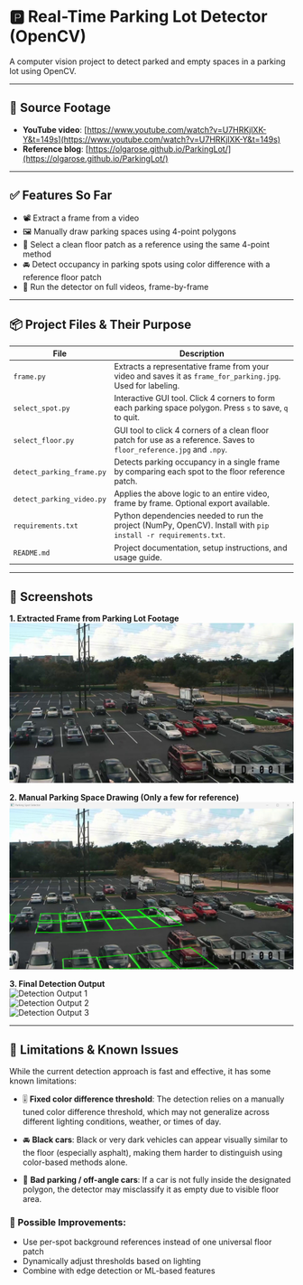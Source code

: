 # 🅿️ Real-Time Parking Lot Detector (OpenCV)

A computer vision project to detect parked and empty spaces in a parking lot using OpenCV.

---

## 🎥 Source Footage

- **YouTube video**: [https://www.youtube.com/watch?v=U7HRKjlXK-Y&t=149s](https://www.youtube.com/watch?v=U7HRKjlXK-Y&t=149s)  
- **Reference blog**: [https://olgarose.github.io/ParkingLot/](https://olgarose.github.io/ParkingLot/)

---

## ✅ Features So Far

- 📽️ Extract a frame from a video
- 🖼️ Manually draw parking spaces using 4-point polygons
- 🎯 Select a clean floor patch as a reference using the same 4-point method
- 🚘 Detect occupancy in parking spots using color difference with a reference floor patch
- 🎥 Run the detector on full videos, frame-by-frame

---

## 📦 Project Files & Their Purpose

| File                             | Description |
|----------------------------------|-------------|
| `frame.py`                       | Extracts a representative frame from your video and saves it as `frame_for_parking.jpg`. Used for labeling. |
| `select_spot.py`                 | Interactive GUI tool. Click 4 corners to form each parking space polygon. Press `s` to save, `q` to quit. |
| `select_floor.py`                | GUI tool to click 4 corners of a clean floor patch for use as a reference. Saves to `floor_reference.jpg` and `.npy`. |
| `detect_parking_frame.py`        | Detects parking occupancy in a single frame by comparing each spot to the floor reference patch. |
| `detect_parking_video.py`        | Applies the above logic to an entire video, frame by frame. Optional export available. |
| `requirements.txt`               | Python dependencies needed to run the project (NumPy, OpenCV). Install with `pip install -r requirements.txt`. |
| `README.md`                      | Project documentation, setup instructions, and usage guide. |

---

## 📸 Screenshots

**1. Extracted Frame from Parking Lot Footage**  
![Parking Lot Frame](./Data/frame_for_parking.jpg)

**2. Manual Parking Space Drawing (Only a few for reference)**  
![Manual Parking Space drawing](./Data/Manual_Drawing.png)

**3. Final Detection Output**  
![Detection Output 1](./Data/detection_sample1.jpg)  
![Detection Output 2](./Data/detection_sample2.jpg)  
![Detection Output 3](./Data/detection_sample3.jpg)

---

## 🔻 Limitations & Known Issues

While the current detection approach is fast and effective, it has some known limitations:

- 🎚 **Fixed color difference threshold**: The detection relies on a manually tuned color difference threshold, which may not generalize across different lighting conditions, weather, or times of day.

- 🚘 **Black cars**: Black or very dark vehicles can appear visually similar to the floor (especially asphalt), making them harder to distinguish using color-based methods alone.

- 🧭 **Bad parking / off-angle cars**: If a car is not fully inside the designated polygon, the detector may misclassify it as empty due to visible floor area.

### 🔧 Possible Improvements:
- Use per-spot background references instead of one universal floor patch
- Dynamically adjust thresholds based on lighting
- Combine with edge detection or ML-based features